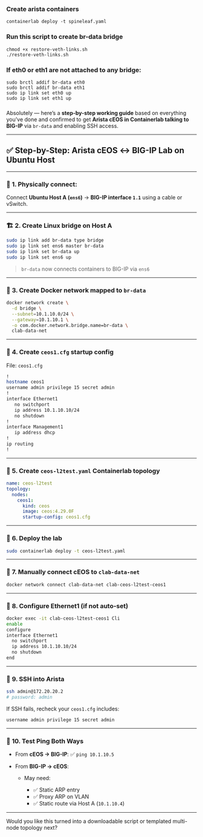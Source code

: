 
### Create arista containers
```
containerlab deploy -t spineleaf.yaml
```
### Run this script to create br-data bridge
```
chmod +x restore-veth-links.sh
./restore-veth-links.sh
```


### If eth0 or eth1 are not attached to any bridge:

```
sudo brctl addif br-data eth0
sudo brctl addif br-data eth1
sudo ip link set eth0 up
sudo ip link set eth1 up

```

###

Absolutely — here’s a **step-by-step working guide** based on everything you’ve done and confirmed to get **Arista cEOS in Containerlab talking to BIG-IP** via `br-data` and enabling SSH access.

---

## ✅ Step-by-Step: Arista cEOS ↔ BIG-IP Lab on Ubuntu Host

---

### 🔧 **1. Physically connect**:

Connect **Ubuntu Host A (`ens6`)** → **BIG-IP interface `1.1`** using a cable or vSwitch.

---

### 🏗️ **2. Create Linux bridge on Host A**

```bash
sudo ip link add br-data type bridge
sudo ip link set ens6 master br-data
sudo ip link set br-data up
sudo ip link set ens6 up
```

> `br-data` now connects containers to BIG-IP via `ens6`

---

### 🐳 **3. Create Docker network mapped to `br-data`**

```bash
docker network create \
  -d bridge \
  --subnet=10.1.10.0/24 \
  --gateway=10.1.10.1 \
  -o com.docker.network.bridge.name=br-data \
  clab-data-net
```

---

### 🧾 **4. Create `ceos1.cfg` startup config**

File: `ceos1.cfg`

```bash
!
hostname ceos1
username admin privilege 15 secret admin
!
interface Ethernet1
   no switchport
   ip address 10.1.10.10/24
   no shutdown
!
interface Management1
   ip address dhcp
!
ip routing
!
```

---

### 📄 **5. Create `ceos-l2test.yaml` Containerlab topology**

```yaml
name: ceos-l2test
topology:
  nodes:
    ceos1:
      kind: ceos
      image: ceos:4.29.0F
      startup-config: ceos1.cfg
```

---

### 🚀 **6. Deploy the lab**

```bash
sudo containerlab deploy -t ceos-l2test.yaml
```

---

### 🔗 **7. Manually connect cEOS to `clab-data-net`**

```bash
docker network connect clab-data-net clab-ceos-l2test-ceos1
```

---

### 🔧 **8. Configure Ethernet1 (if not auto-set)**

```bash
docker exec -it clab-ceos-l2test-ceos1 Cli
enable
configure
interface Ethernet1
  no switchport
  ip address 10.1.10.10/24
  no shutdown
end
```

---

### 🔐 **9. SSH into Arista**

```bash
ssh admin@172.20.20.2
# password: admin
```

If SSH fails, recheck your `ceos1.cfg` includes:

```bash
username admin privilege 15 secret admin
```

---

### 🧪 **10. Test Ping Both Ways**

* From **cEOS → BIG-IP**: ✅ `ping 10.1.10.5`
* From **BIG-IP → cEOS**:

  * May need:

    * ✅ Static ARP entry
    * ✅ Proxy ARP on VLAN
    * ✅ Static route via Host A (`10.1.10.4`)

---

Would you like this turned into a downloadable script or templated multi-node topology next?
